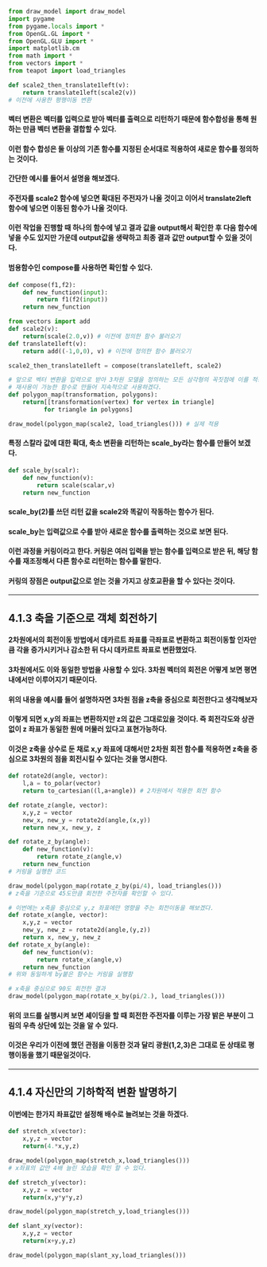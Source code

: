 ```python
from draw_model import draw_model
import pygame
from pygame.locals import *
from OpenGL.GL import *
from OpenGL.GLU import *
import matplotlib.cm
from math import *
from vectors import * 
from teapot import load_triangles

```


```python
def scale2_then_translate1left(v):
    return translate1left(scale2(v))
# 이전에 사용한 평행이동 변환
```

#### 벡터 변환은 벡터를 입력으로 받아 벡터를 출력으로 리턴하기 때문에 함수합성을 통해 원하는 만큼 벡터 변환을 결합할 수 있다.  
#### 이런 함수 합성은 둘 이상의 기존 함수를 지정된 순서대로 적용하여 새로운 함수를 정의하는 것이다.

#### 간단한 예시를 들어서 설명을 해보겠다.  
#### 주전자를 scale2 함수에 넣으면 확대된 주전자가 나올 것이고 이어서 translate2left 함수에 넣으면 이동된 함수가 나올 것이다.  
#### 이런 작업을 진행할 때 하나의 함수에 넣고 결과 값을 output해서 확인한 후 다음 함수에 넣을 수도 있지만 가운데 output값을 생략하고 최종 결과 값만 output할 수 있을 것이다.
#### 범용함수인 compose를 사용하면 확인할 수 있다.


```python
def compose(f1,f2):
    def new_function(input):
        return f1(f2(input))
    return new_function
```


```python
from vectors import add
def scale2(v):
    return(scale(2.0,v)) # 이전에 정의한 함수 불러오기
def translate1left(v):
    return add((-1,0,0), v) # 이전에 정의한 함수 불러오기

scale2_then_translate1left = compose(translate1left, scale2)
```


```python
# 앞으로 벡터 변환을 입력으로 받아 3차원 모델을 정의하는 모든 삼각형의 꼭짓점에 이를 적용하는 일을 반복할 것이다.
# 재사용이 가능한 함수로 만들어 지속적으로 사용하겠다.
def polygon_map(transformation, polygons):
    return[[transformation(vertex) for vertex in triangle]
          for triangle in polygons]
```


```python
draw_model(polygon_map(scale2, load_triangles())) # 실제 적용
```

#### 특정 스칼라 값에 대한 확대, 축소 변환을 리턴하는 scale_by라는 함수를 만들어 보겠다.


```python
def scale_by(scalr):
    def new_function(v):
        return scale(scalar,v)
    return new_function
```

#### scale_by(2)를 쓰던 리턴 값을 scale2와 똑같이 작동하는 함수가 된다.
#### scale_by는 입력값으로 수를 받아 새로운 함수를 출력하는 것으로 보면 된다.
#### 이런 과정을 커링이라고 한다. 커링은 여러 입력을 받는 함수를 입력으로 받은 뒤, 해당 함수를 재조정해서 다른 함수로 리턴하는 함수를 말한다.
#### 커링의 장점은 output값으로 얻는 것을 가지고 상호교환을 할 수 있다는 것이다.

-------------------

## 4.1.3 축을 기준으로 객체 회전하기
#### 2차원에서의 회전이동 방법에서 데카르트 좌표를 극좌표로 변환하고 회전이동할 인자만큼 각을 증가시키거나 감소한 뒤 다시 데카르트 좌표로 변환했었다. 
#### 3차원에서도 이와 동일한 방법을 사용할 수 있다. 3차원 벡터의 회전은 어떻게 보면 평면 내에서만 이루어지기 때문이다. 
#### 위의 내용을 예시를 들어 설명하자면 3차원 점을 z축을 중심으로 회전한다고 생각해보자
#### 이렇게 되면 x,y의 좌표는 변환하지만 z의 값은 그대로있을 것이다. 즉 회전각도와 상관없이 z 좌표가 동일한 원에 머물러 있다고 표현가능하다.
#### 이것은 z축을 상수로 둔 채로 x,y 좌표에 대해서만 2차원 회전 함수를 적용하면 z축을 중심으로 3차원의 점을 회전시킬 수 있다는 것을 명시한다.


```python
def rotate2d(angle, vector):
    l,a = to_polar(vector)
    return to_cartesian((l,a+angle)) # 2차원에서 적용한 회전 함수
```


```python
def rotate_z(angle, vector):
    x,y,z = vector
    new_x, new_y = rotate2d(angle,(x,y))
    return new_x, new_y, z
```


```python
def rotate_z_by(angle):
    def new_function(v):
        return rotate_z(angle,v)
    return new_function 
# 커링을 실행한 코드
```


```python
draw_model(polygon_map(rotate_z_by(pi/4), load_triangles())) 
# z축을 기준으로 45도만큼 회전한 주전자를 확인할 수 있다.
```


```python
# 이번에는 x축을 중심으로 y,z 좌표에만 영향을 주는 회전이동을 해보겠다.
def rotate_x(angle, vector):
    x,y,z = vector
    new_y, new_z = rotate2d(angle,(y,z))
    return x, new_y, new_z
def rotate_x_by(angle):
    def new_function(v):
        return rotate_x(angle,v)
    return new_function
# 위와 동일하게 by붙은 함수는 커링을 실행함
```


```python
# x축을 중심으로 90도 회전한 결과
draw_model(polygon_map(rotate_x_by(pi/2.), load_triangles()))
```

#### 위의 코드를 실행시켜 보면 셰이딩을 할 때 회전한 주전자를 이루는 가장 밝은 부분이 그림의 우측 상단에 있는 것을 알 수 있다. 
#### 이것은 우리가 이전에 했던 관점을 이동한 것과 달리 광원(1,2,3)은 그대로 둔 상태로 평행이동을 했기 때문일것이다.

_______________________

## 4.1.4 자신만의 기하학적 변환 발명하기
#### 이번에는 한가지 좌표값만 설정해 배수로 늘려보는 것을 하겠다.


```python
def stretch_x(vector):
    x,y,z = vector
    return(4.*x,y,z)
```


```python
draw_model(polygon_map(stretch_x,load_triangles())) 
# x좌표의 값만 4배 늘린 모습을 확인 할 수 있다.
```


```python
def stretch_y(vector):
    x,y,z = vector
    return(x,y*y*y,z)
```


```python
draw_model(polygon_map(stretch_y,load_triangles())) 
```


```python
def slant_xy(vector):
    x,y,z = vector
    return(x+y,y,z)
```


```python
draw_model(polygon_map(slant_xy,load_triangles())) 
```


```python

```
